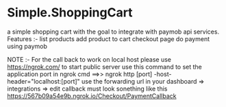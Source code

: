 # Simple.ShoppingCart
 a simple shopping cart with the goal to integrate with paymob api services.
Features :-
list products
add product to cart
checkout page
do payment using paymob

NOTE :-
For the call back to work on local host please use https://ngrok.com/ to start public server 
use this command to set the application port in ngrok cmd ==>> ngrok http [port] -host-header="localhost:[port]"
use the forwarding url in your dashboard => integrations => edit callback 
must look sonething like this https://567b09a54e9b.ngrok.io/Checkout/PaymentCallback
